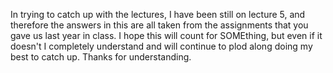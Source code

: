 In trying to catch up with the lectures, I have been still on lecture 5, and therefore the answers in this are all taken from the assignments that you gave us last year in class.  I hope this will count for SOMEthing, but even if it doesn't I completely understand and will continue to plod along doing my best to catch up.  Thanks for understanding.
